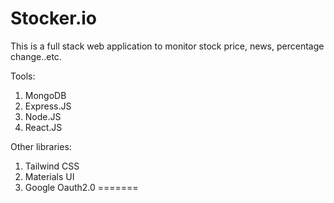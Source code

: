 # Stocker.io

This is a full stack web application to monitor stock price, news, percentage change..etc.

Tools:
1. MongoDB
2. Express.JS
3. Node.JS
4. React.JS

Other libraries:
1. Tailwind CSS
2. Materials UI
3. Google Oauth2.0
=======
